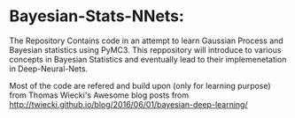 # Bayesian-Stats-NNets:

The Repository Contains code in an attempt to learn Gaussian Process and Bayesian statistics using PyMC3. This reppository will introduce to various concepts in Bayesian Statistics and eventually lead to their implemenetation in Deep-Neural-Nets.

Most of the code are refered and build upon (only for learning purpose) from Thomas Wiecki's Awesome blog posts from 
http://twiecki.github.io/blog/2016/06/01/bayesian-deep-learning/
